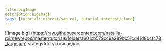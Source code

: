 ```yaml
---
title:bigImage
description:bigImage
tags: [tutorial:interest/sap_cal, tutorial:interest/cloud]
---
```


![Image big] (https://raw.githubusercontent.com/natallia-roi/newrepos/master/tutorials/folder/a601cb579cc9a289bc51cd41d8bcf478_large.jpg)
srategvfdrt
укгоипавдлс
